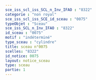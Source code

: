 ```yaml
---
sce_iss_scl_iss_SCL_n_Inv_IFAO : "8322"
categorie : "non royal"
sce_iss_scl_iss_SCE_id_sceau : "0075"
typeObjet : "Sceau"
sce_iss_SCL_n_Inv_IFAO : "8322"
id_sceau : "0075"
motif : "indéterminé"
type_sceau : "cylindre"
title: sceau n°0075
scelles: "8322"
id_notice: 0075
layout: notice_sceau
type: sceau
partie: 1
---
```

